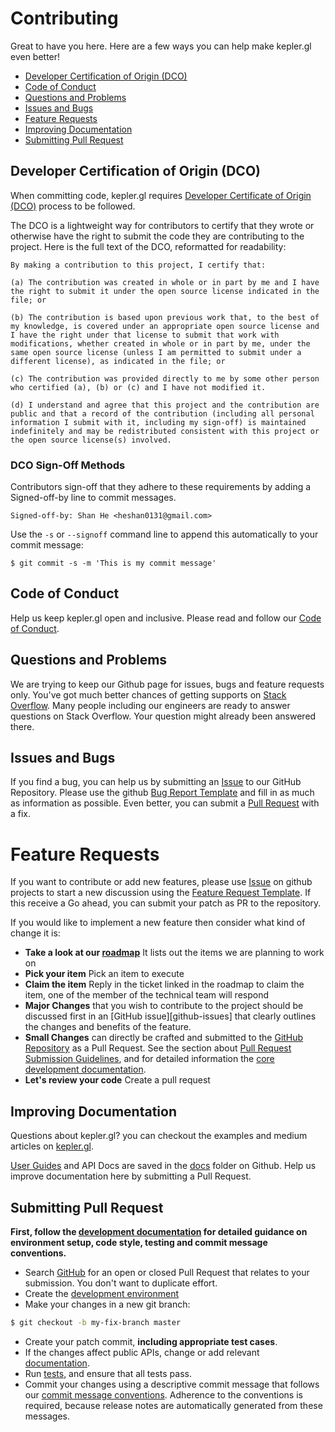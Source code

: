 # Contributing

Great to have you here. Here are a few ways you can help make kepler.gl even better!

- [Developer Certification of Origin \(DCO\)](./#developer-certification-of-origin-dco)
- [Code of Conduct](./#code-of-conduct)
- [Questions and Problems](./#questions-and-problems)
- [Issues and Bugs](./#issues-and-bugs)
- [Feature Requests](./#feature-requests)
- [Improving Documentation](./#improving-documentation)
- [Submitting Pull Request](./#submit-pr)

## Developer Certification of Origin (DCO)

When committing code, kepler.gl requires [Developer Certificate of Origin (DCO)][dco] process to be followed.

The DCO is a lightweight way for contributors to certify that they wrote or otherwise have the right to submit the code they are contributing to the project. Here is the full text of the DCO, reformatted for readability:

```
By making a contribution to this project, I certify that:

(a) The contribution was created in whole or in part by me and I have the right to submit it under the open source license indicated in the file; or

(b) The contribution is based upon previous work that, to the best of my knowledge, is covered under an appropriate open source license and I have the right under that license to submit that work with modifications, whether created in whole or in part by me, under the same open source license (unless I am permitted to submit under a different license), as indicated in the file; or

(c) The contribution was provided directly to me by some other person who certified (a), (b) or (c) and I have not modified it.

(d) I understand and agree that this project and the contribution are public and that a record of the contribution (including all personal information I submit with it, including my sign-off) is maintained indefinitely and may be redistributed consistent with this project or the open source license(s) involved.
```

### DCO Sign-Off Methods

Contributors sign-off that they adhere to these requirements by adding a Signed-off-by line to commit messages.

```
Signed-off-by: Shan He <heshan0131@gmail.com>
```

Use the `-s` or `--signoff` command line to append this automatically to your commit message:

```
$ git commit -s -m 'This is my commit message'
```

## Code of Conduct

Help us keep kepler.gl open and inclusive. Please read and follow our [Code of Conduct](./CODE_OF_CONDUCT.md).

## Questions and Problems

We are trying to keep our Github page for issues, bugs and feature requests only. You've got much better chances of getting supports on [Stack Overflow][stack]. Many people including our engineers are ready to answer questions on Stack Overflow. Your question might already been answered there.

## Issues and Bugs

If you find a bug, you can help us by submitting an [Issue][git-iss] to our GitHub Repository. Please use the github [Bug Report Template][git-bug] and fill in as much as information as possible. Even better, you can submit a [Pull Request][git-pr] with a fix.

# Feature Requests

If you want to contribute or add new features, please use [Issue][git-iss] on github projects to start a new discussion using the [Feature Request Template][git-feature]. If this receive a Go ahead, you can submit your patch as PR to the repository.

If you would like to implement a new feature then consider what kind of change it is:

- **Take a look at our [roadmap][roadmap]** It lists out the items we are planning to work on
- **Pick your item** Pick an item to execute
- **Claim the item** Reply in the ticket linked in the roadmap to claim the item, one of the member of the technical team will respond
- **Major Changes** that you wish to contribute to the project should be discussed first in an
  [GitHub issue][github-issues] that clearly outlines the changes and benefits of the feature.
- **Small Changes** can directly be crafted and submitted to the [GitHub Repository][github]
  as a Pull Request. See the section about [Pull Request Submission Guidelines](#submit-pr), and
  for detailed information the [core development documentation][developers].
- **Let's review your code** Create a pull request

## Improving Documentation

Questions about kepler.gl? you can checkout the examples and medium articles on [kepler.gl][website].

[User Guides][user-guide] and API Docs are saved in the [docs][api-docs] folder on Github. Help us improve documentation here by submitting a Pull Request.

## Submitting Pull Request

<b>First, follow the [development documentation][developers] for detailed guidance on environment setup, code style, testing and commit message conventions.</b>

- Search [GitHub][git-pr] for an open or closed Pull Request
  that relates to your submission. You don't want to duplicate effort.
- Create the [development environment][developers.setup]
- Make your changes in a new git branch:

```bash
$ git checkout -b my-fix-branch master
```

- Create your patch commit, **including appropriate test cases**.
- If the changes affect public APIs, change or add relevant [documentation][developers.documentation].
- Run [tests][developers.tests], and ensure that all tests pass.
- Commit your changes using a descriptive commit message that follows our
  [commit message conventions][developers.commits]. Adherence to the conventions is required, because release notes are automatically generated from these messages.

[cla]: https://cla-assistant.io/keplergl/kepler.gl
[github]: https://github.com/keplergl/kepler.gl
[git-iss]: https://github.com/keplergl/kepler.gl/issues
[git-pr]: https://github.com/keplergl/kepler.gl/pulls
[git-feature]: https://github.com/keplergl/kepler.gl/issues/new?template=feature_request.md
[git-bug]: https://github.com/keplergl/kepler.gl/issues/new?template=bug_report.md
[stack]: https://stackoverflow.com/questions/tagged/kepler.gl
[api-docs]: https://github.com/keplergl/kepler.gl/tree/master/docs
[website]: https://keplergl.github.io/kepler.gl
[user-guide]: https://github.com/keplergl/kepler.gl/blob/master/docs/a-introduction.md
[roadmap]: https://github.com/keplergl/kepler.gl/wiki/Roadmap
[developers]: DEVELOPERS.md
[developers.commits]: ./#commits
[developers.documentation]: ./#documentation
[developers.rules]: ./#rules
[developers.setup]: ./#setup
[developers.tests]: ./#tests
[dco]: https://probot.github.io/apps/dco/

